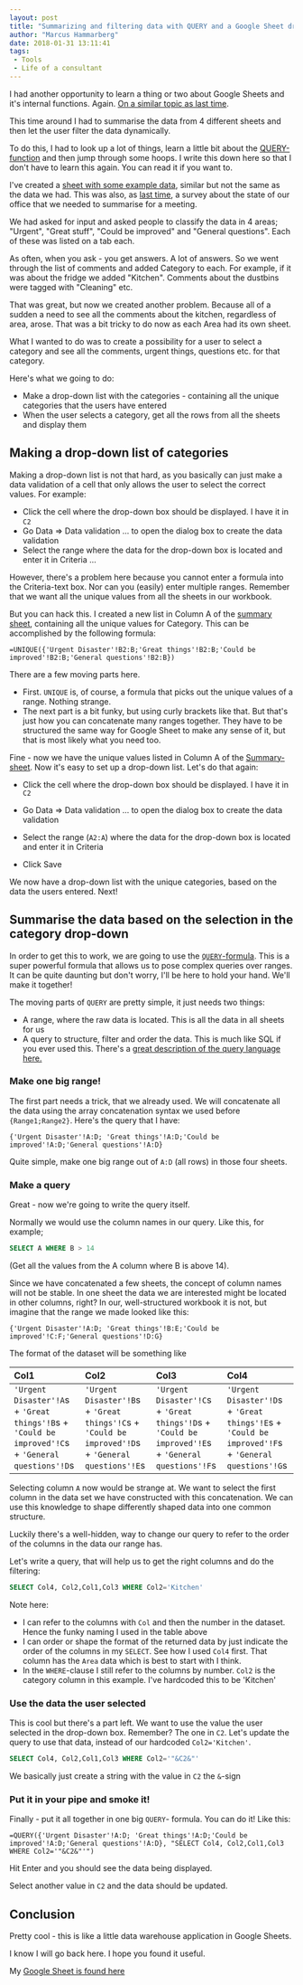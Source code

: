 ```yaml
---
layout: post
title: "Summarizing and filtering data with QUERY and a Google Sheet drop-down"
author: "Marcus Hammarberg"
date: 2018-01-31 13:11:41
tags:
 - Tools
 - Life of a consultant
---
```


I had another opportunity to learn a thing or two about Google Sheets and it's internal functions. Again. [On a similar topic as last time](http://www.marcusoft.net/2018/01/create-a-dynamic-updated-chart-in-google-sheets.html).

This time around I had to summarise the data from 4 different sheets and then let the user filter the data dynamically. 

To do this, I had to look up a lot of things, learn a little bit about the [QUERY-function](https://support.google.com/docs/answer/3093343?hl=en) and then jump through some hoops. I write this down here so that I don't have to learn this again. You can read it if you want to. 

<!-- excerpt-end -->

I've created a [sheet with some example data](https://docs.google.com/spreadsheets/d/1h3_WRE2cgLy-8X4gm_DGE6NvYLfl7fbaip_SGVFMv3k/edit?usp=sharing), similar but not the same as the data we had. This was also, as [last time](http://www.marcusoft.net/2018/01/create-a-dynamic-updated-chart-in-google-sheets.html), a survey about the state of our office that we needed to summarise for a meeting.

We had asked for input and asked people to classify the data in 4 areas; "Urgent", "Great stuff", "Could be improved" and "General questions". Each of these was listed on a tab each. 

As often, when you ask - you get answers. A lot of answers. So we went through the list of comments and added Category to each. For example, if it was about the fridge we added "Kitchen". Comments about the dustbins were tagged with "Cleaning" etc. 

That was great, but now we created another problem. Because all of a sudden a need to see all the comments about the kitchen, regardless of area, arose. That was a bit tricky to do now as each Area had its own sheet. 

What I wanted to do was to create a possibility for a user to select a category and see all the comments, urgent things, questions etc. for that category. 

Here's what we going to do:

* Make a drop-down list with the categories - containing all the unique categories that the users have entered
* When the user selects a category, get all the rows from all the sheets and display them 

## Making a drop-down list of categories

Making a drop-down list is not that hard, as you basically can just make a data validation of a cell that only allows the user to select the correct values. For example:

* Click the cell where the drop-down box should be displayed. I have it in `C2`
* Go Data => Data validation … to open the dialog box to create the data validation
* Select the range where the data for the drop-down box is located and enter it in Criteria …

However, there's a problem here because you cannot enter a formula into the Criteria-text box. Nor can you (easily) enter multiple ranges. Remember that we want all the unique values from all the sheets in our workbook.

But you can hack this. I created a new list in Column A of the [summary sheet](https://docs.google.com/spreadsheets/d/1h3_WRE2cgLy-8X4gm_DGE6NvYLfl7fbaip_SGVFMv3k/edit#gid=1544983361), containing all the unique values for Category. This can be accomplished by the following formula:

```
=UNIQUE({'Urgent Disaster'!B2:B;'Great things'!B2:B;'Could be improved'!B2:B;'General questions'!B2:B})
```

There are a few moving parts here. 

* First. `UNIQUE` is, of course, a formula that picks out the unique values of a range. Nothing strange. 
* The next part is a bit funky, but using curly brackets like that. But that's just how you can concatenate many ranges together. They have to be structured the same way for Google Sheet to make any sense of it, but that is most likely what you need too. 

Fine - now we have the unique values listed in Column A of the [Summary-sheet](https://docs.google.com/spreadsheets/d/1h3_WRE2cgLy-8X4gm_DGE6NvYLfl7fbaip_SGVFMv3k/edit#gid=1544983361). Now it's easy to set up a drop-down list. Let's do that again:

- Click the cell where the drop-down box should be displayed. I have it in `C2`

- Go Data => Data validation … to open the dialog box to create the data validation

- Select the range (`A2:A`) where the data for the drop-down box is located and enter it in Criteria

- Click Save

We now have a drop-down list with the unique categories, based on the data the users entered. Next!

## Summarise the data based on the selection in the category drop-down

In order to get this to work, we are going to use the [`QUERY`-formula](https://support.google.com/docs/answer/3093343?hl=en). This is a super powerful formula that allows us to pose complex queries over ranges. It can be quite daunting but don't worry, I'll be here to hold your hand. We'll make it together!

The moving parts of `QUERY` are pretty simple, it just needs two things:

* A range, where the raw data is located. This is all the data in all sheets for us
* A query to structure, filter and order the data. This is much like SQL if you ever used this. There's a [great description of the query language here.](https://developers.google.com/chart/interactive/docs/querylanguage) 

### Make one big range!

The first part needs a trick, that we already used. We will concatenate all the data using the array concatenation syntax we used before `{Range1;Range2}`. Here's the query that I have:

```
{'Urgent Disaster'!A:D; 'Great things'!A:D;'Could be improved'!A:D;'General questions'!A:D}
```

Quite simple, make one big range out of `A:D` (all rows) in those four sheets.

### Make a query

Great - now we're going to write the query itself. 

Normally we would use the column names in our query. Like this, for example; 

````sql
SELECT A WHERE B > 14
````

(Get all the values from the A column where B is above 14). 

Since we have concatenated a few sheets, the concept of column names will not be stable. In one sheet the data we are interested might be located in other columns, right? In our, well-structured workbook it is not, but imagine that the range we made looked like this:

```
{'Urgent Disaster'!A:D; 'Great things'!B:E;'Could be improved'!C:F;'General questions'!D:G} 
```

The format of the dataset will be something like

| Col1                                     | Col2                                     | Col3                                     | Col4                                     |
| :--------------------------------------- | :--------------------------------------- | :--------------------------------------- | :--------------------------------------- |
| `'Urgent Disaster'!A`s +  `'Great things'!B`s +  `'Could be improved'!C`s +  `'General questions'!D`s | `'Urgent Disaster'!B`s +  `'Great things'!C`s +  `'Could be improved'!D`s +  `'General questions'!E`s | `'Urgent Disaster'!C`s +  `'Great things'!D`s +  `'Could be improved'!E`s +  `'General questions'!F`s | `'Urgent Disaster'!D`s +  `'Great things'!E`s +  `'Could be improved'!F`s +  `'General questions'!G`s |

Selecting column `A` now would be strange at. We want to select the first column in the data set we have constructed with this concatenation. We can use this knowledge to shape differently shaped data into one common structure. 

Luckily there's a well-hidden, way to change our query to refer to the order of the columns in the data our range has. 

Let's write a query, that will help us to get the right columns and do the filtering:

```sql
SELECT Col4, Col2,Col1,Col3 WHERE Col2='Kitchen'
```

Note here:

* I can refer to the columns with `Col` and then the number in the dataset. Hence the funky naming I used in the table above
* I can order or shape the format of the returned data by just indicate the order of the columns in my `SELECT`. See how I used `Col4` first. That column has the `Area` data which is best to start with I think.
* In the `WHERE`-clause I still refer to the columns by number. `Col2` is the category column in this example. I've hardcoded this to be 'Kitchen'

### Use the data the user selected

This is cool but there's a part left. We want to use the value the user selected in the drop-down box. Remember? The one in `C2`. Let's update the query to use that data, instead of our hardcoded `Col2='Kitchen'`. 

```sql
SELECT Col4, Col2,Col1,Col3 WHERE Col2='"&C2&"'
```

We basically just create a string with the value in `C2` the `&`-sign 

### Put it in your pipe and smoke it!

Finally - put it all together in one big `QUERY`- formula. You can do it! Like this:

```
=QUERY({'Urgent Disaster'!A:D; 'Great things'!A:D;'Could be improved'!A:D;'General questions'!A:D}, "SELECT Col4, Col2,Col1,Col3 WHERE Col2='"&C2&"'")
```

Hit Enter and you should see the data being displayed. 

Select another value in `C2` and the data should be updated. 

## Conclusion

Pretty cool - this is like a little data warehouse application in Google Sheets. 

I know I will go back here. I hope you found it useful. 

My [Google Sheet is found here](https://docs.google.com/spreadsheets/d/1h3_WRE2cgLy-8X4gm_DGE6NvYLfl7fbaip_SGVFMv3k)